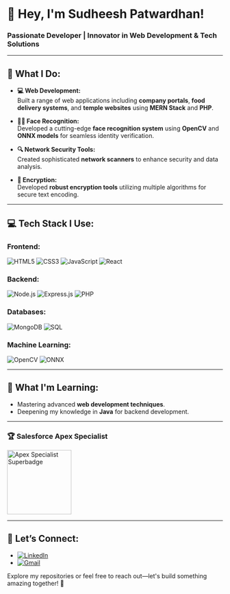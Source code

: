 # 👋 Hey, I'm **Sudheesh Patwardhan!**  
### Passionate Developer | Innovator in Web Development & Tech Solutions

---

## 🚀 **What I Do:**

- **💻 Web Development:**  
  Built a range of web applications including **company portals**, **food delivery systems**, and **temple websites** using **MERN Stack** and **PHP**.
  
- **🕵️‍♂️ Face Recognition:**  
  Developed a cutting-edge **face recognition system** using **OpenCV** and **ONNX models** for seamless identity verification.
  
- **🔍 Network Security Tools:**  
  Created sophisticated **network scanners** to enhance security and data analysis.
  
- **🔐 Encryption:**  
  Developed **robust encryption tools** utilizing multiple algorithms for secure text encoding.

---

## 💻 **Tech Stack I Use:**

### Frontend:
![HTML5](https://img.shields.io/badge/HTML5-%23E34F26?style=for-the-badge&logo=html5&logoColor=white)
![CSS3](https://img.shields.io/badge/CSS3-%231572B6?style=for-the-badge&logo=css3&logoColor=white)
![JavaScript](https://img.shields.io/badge/JavaScript-%23F7DF1E?style=for-the-badge&logo=javascript&logoColor=black)
![React](https://img.shields.io/badge/React-%2361DAFB?style=for-the-badge&logo=react&logoColor=black)

### Backend:
![Node.js](https://img.shields.io/badge/Node.js-%23339933?style=for-the-badge&logo=node.js&logoColor=white)
![Express.js](https://img.shields.io/badge/Express.js-%23000000?style=for-the-badge&logo=express&logoColor=white)
![PHP](https://img.shields.io/badge/PHP-%23777BB4?style=for-the-badge&logo=php&logoColor=white)

### Databases:
![MongoDB](https://img.shields.io/badge/MongoDB-%2347A248?style=for-the-badge&logo=mongodb&logoColor=white)
![SQL](https://img.shields.io/badge/SQL-%2300f?style=for-the-badge&logo=sql&logoColor=white)

### Machine Learning:
![OpenCV](https://img.shields.io/badge/OpenCV-%235C3EE8?style=for-the-badge&logo=opencv&logoColor=white)
![ONNX](https://img.shields.io/badge/ONNX-%23004A80?style=for-the-badge&logo=onnx&logoColor=white)

---

## 🌱 **What I'm Learning:**

- Mastering advanced **web development techniques**.
- Deepening my knowledge in **Java** for backend development.

---

### 🏆 **Salesforce Apex Specialist**
  <img src="./apex-specialist-superbadge.webp" alt="Apex Specialist Superbadge" width="150"/>

---

## 🔗 **Let’s Connect:**

- [![LinkedIn](https://img.shields.io/badge/LinkedIn-%230077B5?style=for-the-badge&logo=linkedin&logoColor=white)](https://www.linkedin.com/in/sudheesh23)
- [![Gmail](https://img.shields.io/badge/Gmail-%23D14836?style=for-the-badge&logo=gmail&logoColor=white)](mailto:patwardhansudheesh@gmail.com)

Explore my repositories or feel free to reach out—let's build something amazing together! 🚀
